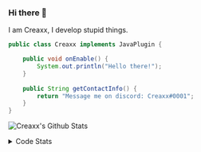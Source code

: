 ### Hi there 👋

I am Creaxx, I develop stupid things. 

```java
public class Creaxx implements JavaPlugin {

    public void onEnable() {
        System.out.println("Hello there!");
    }
    
    public String getContactInfo() {
        return "Message me on discord: Creaxx#0001";
    }
}
```

![Creaxx's Github Stats](https://github-readme-stats.vercel.app/api?username=CreaxxOG&show_icons=true&theme=dark&count_private=true)

<details>
  <summary>Code Stats</summary>

<!--START_SECTION:waka-->
![Code Time](http://img.shields.io/badge/Code%20Time-1%2C446%20hrs%2053%20mins-blue)

![Lines of code](https://img.shields.io/badge/From%20Hello%20World%20I%27ve%20Written-792.1%20thousand%20lines%20of%20code-blue)

**🐱 My GitHub Data** 

> 📦 104.7 kB Used in GitHub's Storage 
 > 
> 🏆 2,777 Contributions in the Year 2023
 > 
> 🚫 Not Opted to Hire
 > 
> 📜 4 Public Repositories 
 > 
> 🔑 4 Private Repositories 
 > 
**I'm a Night 🦉** 

```text
🌞 Morning                459 commits         ██░░░░░░░░░░░░░░░░░░░░░░░   06.98 % 
🌆 Daytime                2727 commits        ██████████░░░░░░░░░░░░░░░   41.49 % 
🌃 Evening                3216 commits        ████████████░░░░░░░░░░░░░   48.93 % 
🌙 Night                  170 commits         █░░░░░░░░░░░░░░░░░░░░░░░░   02.59 % 
```
📅 **I'm Most Productive on Saturday** 

```text
Monday                   827 commits         ███░░░░░░░░░░░░░░░░░░░░░░   12.58 % 
Tuesday                  914 commits         ███░░░░░░░░░░░░░░░░░░░░░░   13.91 % 
Wednesday                972 commits         ████░░░░░░░░░░░░░░░░░░░░░   14.79 % 
Thursday                 1029 commits        ████░░░░░░░░░░░░░░░░░░░░░   15.66 % 
Friday                   628 commits         ██░░░░░░░░░░░░░░░░░░░░░░░   09.56 % 
Saturday                 1101 commits        ████░░░░░░░░░░░░░░░░░░░░░   16.75 % 
Sunday                   1101 commits        ████░░░░░░░░░░░░░░░░░░░░░   16.75 % 
```


📊 **This Week I Spent My Time On** 

```text
💬 Programming Languages: 
Java                     12 hrs 7 mins       █████████████████████░░░░   84.59 % 
Kotlin                   44 mins             █░░░░░░░░░░░░░░░░░░░░░░░░   05.23 % 
Gradle                   24 mins             █░░░░░░░░░░░░░░░░░░░░░░░░   02.81 % 
Groovy                   20 mins             █░░░░░░░░░░░░░░░░░░░░░░░░   02.37 % 
XML                      19 mins             █░░░░░░░░░░░░░░░░░░░░░░░░   02.30 % 

🔥 Editors: 
IntelliJ                 14 hrs 20 mins      █████████████████████████   100.00 % 
```

**I Mostly Code in Java** 

```text
Java                     60 repos            ███████████████████░░░░░░   75.95 % 
Kotlin                   10 repos            ███░░░░░░░░░░░░░░░░░░░░░░   12.66 % 
TypeScript               4 repos             █░░░░░░░░░░░░░░░░░░░░░░░░   05.06 % 
CSS                      2 repos             █░░░░░░░░░░░░░░░░░░░░░░░░   02.53 % 
EJS                      1 repo              ░░░░░░░░░░░░░░░░░░░░░░░░░   01.27 % 
```




 Last Updated on 18/08/2023 12:33:10 UTC
<!--END_SECTION:waka-->
</details>
